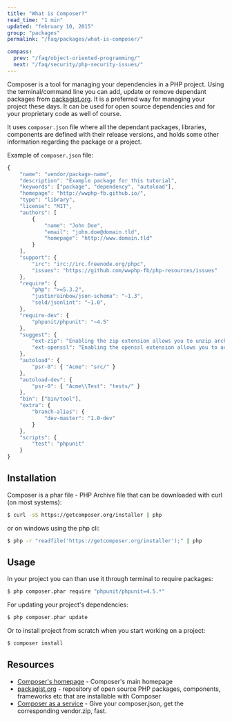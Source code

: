 ```yaml
---
title: "What is Composer?"
read_time: "1 min"
updated: "february 10, 2015"
group: "packages"
permalink: "/faq/packages/what-is-composer/"

compass:
  prev: "/faq/object-oriented-programming/"
  next: "/faq/security/php-security-issues/"
---
```


Composer is a tool for managing your dependencies in a PHP project. Using the terminal/command line you can add, update or remove dependant packages from [packagist.org][packagist]. It is a preferred way for managing your project these days. It can be used for open source dependencies and for your proprietary code as well of course.

It uses `composer.json` file where all the dependant packages, libraries, components are defined with their release versions, and holds some other information regarding the package or a project.

Example of `composer.json` file:

```javascript
{
    "name": "vendor/package-name",
    "description": "Example package for this tutorial",
    "keywords": ["package", "dependency", "autoload"],
    "homepage": "http://wwphp-fb.github.io/",
    "type": "library",
    "license": "MIT",
    "authors": [
        {
            "name": "John Doe",
            "email": "john.doe@domain.tld",
            "homepage": "http://www.domain.tld"
        }
    ],
    "support": {
        "irc": "irc://irc.freenode.org/phpc",
        "issues": "https://github.com/wwphp-fb/php-resources/issues"
    },
    "require": {
        "php": ">=5.3.2",
        "justinrainbow/json-schema": "~1.3",
        "seld/jsonlint": "~1.0",
    },
    "require-dev": {
        "phpunit/phpunit": "~4.5"
    },
    "suggest": {
        "ext-zip": "Enabling the zip extension allows you to unzip archives, and allows gzip compression of all internet traffic",
        "ext-openssl": "Enabling the openssl extension allows you to access https URLs for repositories and packages"
    },
    "autoload": {
        "psr-0": { "Acme": "src/" }
    },
    "autoload-dev": {
        "psr-0": { "Acme\\Test": "tests/" }
    },
    "bin": ["bin/tool"],
    "extra": {
        "branch-alias": {
            "dev-master": "1.0-dev"
        }
    },
    "scripts": {
        "test": "phpunit"
    }
}
```

## Installation

Composer is a phar file - PHP Archive file that can be downloaded with curl (on most systems):

```bash
$ curl -sS https://getcomposer.org/installer | php
```

or on windows using the php cli:

```bash
$ php -r "readfile('https://getcomposer.org/installer');" | php
```

## Usage

In your project you can than use it through terminal to require packages:

```bash
$ php composer.phar require "phpunit/phpunit=4.5.*"
```

For updating your project's dependencies:

```bash
$ php composer.phar update
```

Or to install project from scratch when you start working on a project:

```bash
$ composer install
```

## Resources

* [Composer's homepage](https://getcomposer.org) - Composer's main homepage
* [packagist.org][packagist] - repository of open source PHP packages, components, frameworks etc that are installable with Composer
* [Composer as a service](http://composer.borreli.com/) - Give your composer.json, get the corresponding vendor.zip, fast.

[packagist]: https://packagist.org
